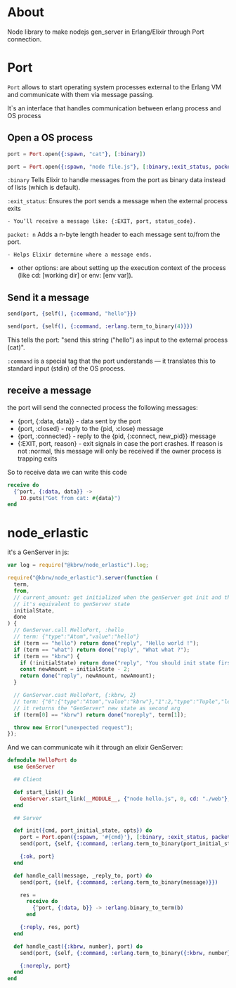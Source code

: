 # About

Node library to make nodejs gen_server in Erlang/Elixir through Port connection.

# Port

`Port` allows to start operating system processes external to the Erlang VM and communicate with them via message passing.

It`s an interface that handles communication between erlang process and OS process

## Open a OS process

```elixir
port = Port.open({:spawn, "cat"}, [:binary])

port = Port.open({:spawn, "node file.js"}, [:binary,:exit_status, packet: 4, cd: "path/to/file"])
```

`:binary` Tells Elixir to handle messages from the port as binary data instead of lists (which is default).

`:exit_status`: Ensures the port sends a message when the external process exits

    - You’ll receive a message like: {:EXIT, port, status_code}.

`packet: n` Adds a n-byte length header to each message sent to/from the port.

    - Helps Elixir determine where a message ends.

- other options: are about setting up the execution context of the process (like cd: [working dir] or env: [env var]).

## Send it a message

```elixir
send(port, {self(), {:command, "hello"}})

send(port, {self(), {:command, :erlang.term_to_binary(4)}})
```

This tells the port: "send this string ("hello") as input to the external process (cat)".

`:command` is a special tag that the port understands — it translates this to standard input (stdin) of the OS process.

## receive a message

the port will send the connected process the following messages:

- {port, {:data, data}} - data sent by the port
- {port, :closed} - reply to the {pid, :close} message
- {port, :connected} - reply to the {pid, {:connect, new_pid}} message
- {:EXIT, port, reason} - exit signals in case the port crashes. If reason is not :normal, this message will only be received if the owner process is trapping exits

So to receive data we can write this code

```elixir
receive do
  {^port, {:data, data}} ->
    IO.puts("Got from cat: #{data}")
end
```

# node_erlastic

it's a GenServer in js:

```javascript
var log = require("@kbrw/node_erlastic").log;

require("@kbrw/node_erlastic").server(function (
  term,
  from,
  // current_amount: get initialized when the genServer got init and then send the first message
  // it's equivalent to genServer state
  initialState,
  done
) {
  // GenServer.call HelloPort, :hello
  // term: {"type":"Atom","value":"hello"}
  if (term == "hello") return done("reply", "Hello world !");
  if (term == "what") return done("reply", "What what ?");
  if (term == "kbrw") {
    if (!initialState) return done("reply", "You should init state first");
    const newAmount = initialState - 2;
    return done("reply", newAmount, newAmount);
  }

  // GenServer.cast HelloPort, {:kbrw, 2}
  // term: {"0":{"type":"Atom","value":"kbrw"},"1":2,"type":"Tuple","length":2,"value":{"0":{"type":"Atom","value":"kbrw"},"1":2}}
  // it returns the "GenServer" new state as second arg
  if (term[0] == "kbrw") return done("noreply", term[1]);

  throw new Error("unexpected request");
});
```

And we can communicate wih it through an elixir GenServer:

```elixir
defmodule HelloPort do
  use GenServer

  ## Client

  def start_link() do
    GenServer.start_link(__MODULE__, {"node hello.js", 0, cd: "./web"}, name: __MODULE__)
  end

  ## Server

  def init({cmd, port_initial_state, opts}) do
    port = Port.open({:spawn, '#{cmd}'}, [:binary, :exit_status, packet: 4] ++ opts)
    send(port, {self, {:command, :erlang.term_to_binary(port_initial_state)}})

    {:ok, port}
  end

  def handle_call(message, _reply_to, port) do
    send(port, {self, {:command, :erlang.term_to_binary(message)}})

    res =
      receive do
        {^port, {:data, b}} -> :erlang.binary_to_term(b)
      end

    {:reply, res, port}
  end

  def handle_cast({:kbrw, number}, port) do
    send(port, {self, {:command, :erlang.term_to_binary({:kbrw, number})}})

    {:noreply, port}
  end
end
```
